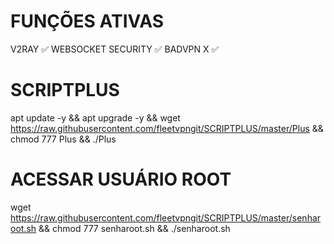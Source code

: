 # FUNÇÕES ATIVAS
V2RAY ✅
WEBSOCKET SECURITY ✅
BADVPN X ✅

# SCRIPTPLUS

apt update -y && apt upgrade -y && wget https://raw.githubusercontent.com/fleetvpngit/SCRIPTPLUS/master/Plus && chmod 777 Plus && ./Plus


# ACESSAR USUÁRIO ROOT

wget https://raw.githubusercontent.com/fleetvpngit/SCRIPTPLUS/master/senharoot.sh && chmod 777 senharoot.sh && ./senharoot.sh
